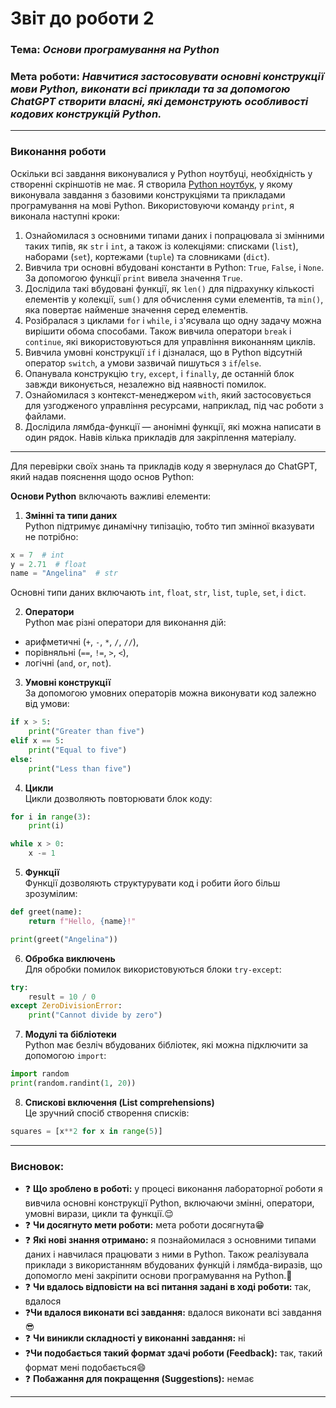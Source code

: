 # Звіт до роботи 2
### **Тема:** _Основи програмування на Python_

### **Мета роботи:** _Навчитися застосовувати основні конструкції мови Python, виконати всі приклади та за допомогою ChatGPT створити власні, які демонструють особливості кодових конструкцій Python._
---
### Виконання роботи

Оскільки всі завдання виконувалися у Python ноутбуці, необхідність у створенні скріншотів не має. Я створила [Python ноутбук](2.0.ipynb), у якому виконувала завдання з базовими конструкціями та прикладами програмування на мові Python. Використовуючи команду `print`, я виконала наступні кроки:

1. Ознайомилася з основними типами даних і попрацювала зі змінними таких типів, як `str` і `int`, а також із колекціями: списками (`list`), наборами (`set`), кортежами (`tuple`) та словниками (`dict`).
2. Вивчила три основні вбудовані константи в Python: `True`, `False`, і `None`. За допомогою функції `print` вивела значення  `True`.
3. Дослідила такі вбудовані функції, як `len()` для підрахунку кількості елементів у колекції, `sum()` для обчислення суми елементів, та `min()`, яка повертає найменше значення серед елементів.
4. Розібралася з циклами `for` і `while`, і з'ясувала що одну задачу можна вирішити обома способами. Також вивчила оператори `break` і `continue`, які використовуються для управління виконанням циклів.
5. Вивчила умовні конструкції `if` і дізналася, що в Python відсутній оператор `switch`, а умови зазвичай пишуться з `if`/`else`.
6. Опанувала конструкцію `try`, `except`, і `finally`, де останній блок завжди виконується, незалежно від наявності помилок.
7. Ознайомилася з контекст-менеджером `with`, який застосовується для узгодженого управління ресурсами, наприклад, під час роботи з файлами.
8. Дослідила лямбда-функції — анонімні функції, які можна написати в один рядок. Навів кілька прикладів для закріплення матеріалу.
---
Для перевірки своїх знань та прикладів коду я звернулася до ChatGPT, який надав пояснення щодо основ Python:

**Основи Python** включають важливі елементи:

1. **Змінні та типи даних**  
Python підтримує динамічну типізацію, тобто тип змінної вказувати не потрібно:

```python
x = 7  # int
y = 2.71  # float
name = "Angelina"  # str
```
Основні типи даних включають `int`, `float`, `str`, `list`, `tuple`, `set`, і `dict`.

2. **Оператори**  
Python має різні оператори для виконання дій: 
- арифметичні (`+`, `-`, `*`, `/`, `//`), 
- порівняльні (`==`, `!=`, `>`, `<`), 
- логічні (`and`, `or`, `not`).

3. **Умовні конструкції**  
За допомогою умовних операторів можна виконувати код залежно від умови:

```python
if x > 5:
    print("Greater than five")
elif x == 5:
    print("Equal to five")
else:
    print("Less than five")
```

4. **Цикли**  
Цикли дозволяють повторювати блок коду:

```python
for i in range(3):
    print(i)

while x > 0:
    x -= 1
```

5. **Функції**  
Функції дозволяють структурувати код і робити його більш зрозумілим:

```python
def greet(name):
    return f"Hello, {name}!"

print(greet("Angelina"))
```

6. **Обробка виключень**  
Для обробки помилок використовуються блоки `try-except`:

```python
try:
    result = 10 / 0
except ZeroDivisionError:
    print("Cannot divide by zero")
```

7. **Модулі та бібліотеки**  
Python має безліч вбудованих бібліотек, які можна підключити за допомогою `import`:

```python
import random
print(random.randint(1, 20))
```

8. **Спискові включення (List comprehensions)**  
Це зручний спосіб створення списків:

```python
squares = [x**2 for x in range(5)]
```

---

### **Висновок:**

- ❓ **Що зроблено в роботі:** у процесі виконання лабораторної роботи я вивчила основні конструкції Python, включаючи змінні, оператори, умовні вирази, цикли та функції.😌
- ❓ **Чи досягнуто мети роботи:** мета роботи досягнута😁
- ❓ **Які нові знання отримано:** я познайомилася з основними типами даних і навчилася працювати з ними в Python. Також реалізувала приклади з використанням вбудованих функцій і лямбда-виразів, що допомогло мені закріпити основи програмування на Python.🙂
- ❓ **Чи вдалось відповісти на всі питання задані в ході роботи:** так, вдалося
- ❓**Чи вдалося виконати всі завдання:** вдалося виконати всі завдання😎
- ❓ **Чи виникли складності у виконанні завдання:** ні
- ❓**Чи подобається такий формат здачі роботи (Feedback):** так, такий формат мені подобається😄
- ❓ **Побажання для покращення (Suggestions):** немає
---